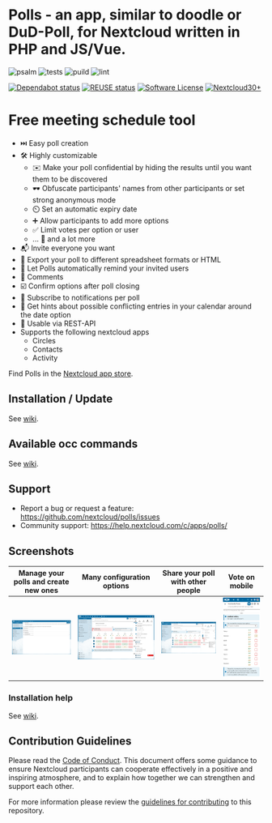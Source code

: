 <!--
  - SPDX-FileCopyrightText: 2016 Nextcloud contributors
  - SPDX-License-Identifier: AGPL-3.0-or-later
-->
# Polls - an app, similar to doodle or DuD-Poll, for Nextcloud written in PHP and JS/Vue.
![psalm](https://github.com/nextcloud/polls/actions/workflows/static-analysis.yml/badge.svg)
![tests](https://github.com/nextcloud/polls/actions/workflows/phpunit.yml/badge.svg)
![puild](https://github.com/nextcloud/polls/actions/workflows/nodejs.yml/badge.svg)
![lint](https://github.com/nextcloud/polls/actions/workflows/lint.yml/badge.svg)

[![Dependabot status](https://img.shields.io/badge/Dependabot-enabled-brightgreen.svg?longCache=true&style=flat-square&logo=dependabot)](https://dependabot.com)
[![REUSE status](https://api.reuse.software/badge/github.com/nextcloud/polls)](https://api.reuse.software/info/github.com/nextcloud/polls)
[![Software License](https://img.shields.io/badge/license-AGPL-brightgreen.svg?style=flat-square)](COPYING)
[![Nextcloud30+](https://img.shields.io/badge/Nextcloud%20Version-30%2B-0082C9?logo=nextcloud)](https://nextcloud.com)

# Free meeting schedule tool
- :next_track_button: Easy poll creation
- :hammer_and_wrench: Highly customizable
    - :envelope: Make your poll confidential by hiding the results until you want them to be discovered
    - :dark_sunglasses: Obfuscate participants' names from other participants or set strong anonymous mode
    - :timer_clock: Set an automatic expiry date
    - :heavy_plus_sign: Allow participants to add more options
    - :white_check_mark: Limit votes per option or user
    - ... :currency_exchange: and a lot more
- :mailbox_with_mail: Invite everyone you want
- :rocket: Export your poll to different spreadsheet formats or HTML
- :red_envelope: Let Polls automatically remind your invited users
- :speech_balloon: Comments
- :ballot_box_with_check: Confirm options after poll closing
- :loudspeaker: Subscribe to notifications per poll
- :date: Get hints about possible conflicting entries in your calendar around the date option
- :toolbox: Usable via REST-API
- Supports the following nextcloud apps
    - Circles
    - Contacts
    - Activity

Find Polls in the [Nextcloud app store](https://apps.nextcloud.com/apps/polls).

## Installation / Update
See [wiki](https://github.com/nextcloud/polls/wiki/Installation-help).

## Available occ commands
See [wiki](https://github.com/nextcloud/polls/wiki/OCC-commands).

## Support
- Report a bug or request a feature:  https://github.com/nextcloud/polls/issues
- Community support: https://help.nextcloud.com/c/apps/polls/

## Screenshots
Manage your polls and create new ones | Many configuration options | Share your poll with other people | Vote on mobile
:-:|:-:|:-:|:-:
![Manage Polls](screenshots/overview.png) | ![Vote](screenshots/edit-poll.png) | ![Edit poll](screenshots/share.png) | ![Share poll](screenshots/vote.png)

### Installation help
See [wiki](https://github.com/nextcloud/polls/wiki/Installation-help).

## Contribution Guidelines
Please read the [Code of Conduct](https://nextcloud.com/community/code-of-conduct/). This document offers some guidance to ensure Nextcloud participants can cooperate effectively in a positive and inspiring atmosphere, and to explain how together we can strengthen and support each other.

For more information please review the [guidelines for contributing](https://github.com/nextcloud/server/blob/master/.github/CONTRIBUTING.md) to this repository.
